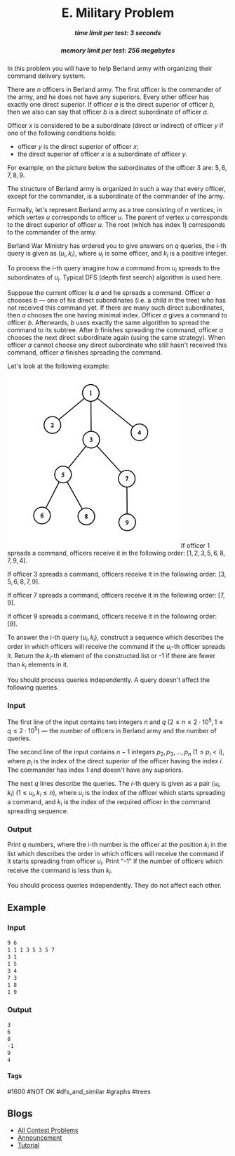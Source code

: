 <h1 style='text-align: center;'> E. Military Problem</h1>

<h5 style='text-align: center;'>time limit per test: 3 seconds</h5>
<h5 style='text-align: center;'>memory limit per test: 256 megabytes</h5>

In this problem you will have to help Berland army with organizing their command delivery system.

There are $n$ officers in Berland army. The first officer is the commander of the army, and he does not have any superiors. Every other officer has exactly one direct superior. If officer $a$ is the direct superior of officer $b$, then we also can say that officer $b$ is a direct subordinate of officer $a$.

Officer $x$ is considered to be a subordinate (direct or indirect) of officer $y$ if one of the following conditions holds:

* officer $y$ is the direct superior of officer $x$;
* the direct superior of officer $x$ is a subordinate of officer $y$.

For example, on the picture below the subordinates of the officer $3$ are: $5, 6, 7, 8, 9$.

The structure of Berland army is organized in such a way that every officer, except for the commander, is a subordinate of the commander of the army.

Formally, let's represent Berland army as a tree consisting of $n$ vertices, in which vertex $u$ corresponds to officer $u$. The parent of vertex $u$ corresponds to the direct superior of officer $u$. The root (which has index $1$) corresponds to the commander of the army.

Berland War Ministry has ordered you to give answers on $q$ queries, the $i$-th query is given as $(u_i, k_i)$, where $u_i$ is some officer, and $k_i$ is a positive integer.

To process the $i$-th query imagine how a command from $u_i$ spreads to the subordinates of $u_i$. Typical DFS (depth first search) algorithm is used here.

Suppose the current officer is $a$ and he spreads a command. Officer $a$ chooses $b$ — one of his direct subordinates (i.e. a child in the tree) who has not received this command yet. If there are many such direct subordinates, then $a$ chooses the one having minimal index. Officer $a$ gives a command to officer $b$. Afterwards, $b$ uses exactly the same algorithm to spread the command to its subtree. After $b$ finishes spreading the command, officer $a$ chooses the next direct subordinate again (using the same strategy). When officer $a$ cannot choose any direct subordinate who still hasn't received this command, officer $a$ finishes spreading the command.

Let's look at the following example:

 ![](images/a26785a0921dbecc44400765603c6f8cf526d8f4.png) If officer $1$ spreads a command, officers receive it in the following order: $[1, 2, 3, 5 ,6, 8, 7, 9, 4]$.

If officer $3$ spreads a command, officers receive it in the following order: $[3, 5, 6, 8, 7, 9]$.

If officer $7$ spreads a command, officers receive it in the following order: $[7, 9]$.

If officer $9$ spreads a command, officers receive it in the following order: $[9]$.

To answer the $i$-th query $(u_i, k_i)$, construct a sequence which describes the order in which officers will receive the command if the $u_i$-th officer spreads it. Return the $k_i$-th element of the constructed list or -1 if there are fewer than $k_i$ elements in it.

You should process queries independently. A query doesn't affect the following queries.

### Input

The first line of the input contains two integers $n$ and $q$ ($2 \le n \le 2 \cdot 10^5, 1 \le q \le 2 \cdot 10^5$) — the number of officers in Berland army and the number of queries.

The second line of the input contains $n - 1$ integers $p_2, p_3, \dots, p_n$ ($1 \le p_i < i$), where $p_i$ is the index of the direct superior of the officer having the index $i$. The commander has index $1$ and doesn't have any superiors.

The next $q$ lines describe the queries. The $i$-th query is given as a pair ($u_i, k_i$) ($1 \le u_i, k_i \le n$), where $u_i$ is the index of the officer which starts spreading a command, and $k_i$ is the index of the required officer in the command spreading sequence.

### Output

Print $q$ numbers, where the $i$-th number is the officer at the position $k_i$ in the list which describes the order in which officers will receive the command if it starts spreading from officer $u_i$. Print "-1" if the number of officers which receive the command is less than $k_i$.

You should process queries independently. They do not affect each other.

## Example

### Input


```text
9 6  
1 1 1 3 5 3 5 7  
3 1  
1 5  
3 4  
7 3  
1 8  
1 9  

```
### Output


```text
3  
6  
8  
-1  
9  
4  

```


#### Tags 

#1600 #NOT OK #dfs_and_similar #graphs #trees 

## Blogs
- [All Contest Problems](../Codeforces_Round_498_(Div._3).md)
- [Announcement](../blogs/Announcement.md)
- [Tutorial](../blogs/Tutorial.md)
